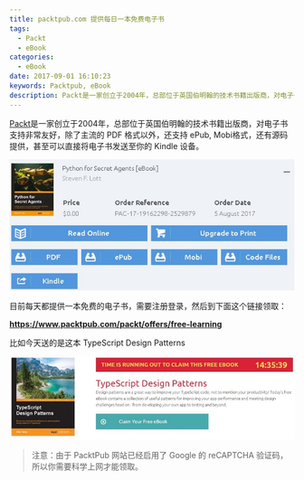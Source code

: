 ```yaml
---
title: packtpub.com 提供每日一本免费电子书
tags:
  - Packt
  - eBook
categories:
  - eBook
date: 2017-09-01 16:10:23
keywords: Packtpub, eBook
description: Packt是一家创立于2004年，总部位于英国伯明翰的技术书籍出版商，对电子书支持非常友好，除了主流的 PDF 格式以外，还支持 ePub, Mobi格式，还有源码提供，甚至可以直接将电子书发送至你的 Kindle 设备。目前每天都提供一本免费的电子书
---
```



[Packt](https://www.packtpub.com/)是一家创立于2004年，总部位于英国伯明翰的技术书籍出版商，对电子书支持非常友好，除了主流的 PDF 格式以外，还支持 ePub, Mobi格式，还有源码提供，甚至可以直接将电子书发送至你的 Kindle 设备。

![eBook Formats](packtpub-offer-free-learning/packtpub-eBook-2.jpg)

目前每天都提供一本免费的电子书，需要注册登录，然后到下面这个链接领取：

**https://www.packtpub.com/packt/offers/free-learning**

比如今天送的是这本 TypeScript Design Patterns

![Free Offer](packtpub-offer-free-learning/packtpub-eBook-1.jpg)

> 注意：由于 PacktPub 网站已经启用了 Google 的 reCAPTCHA 验证码，所以你需要科学上网才能领取。
